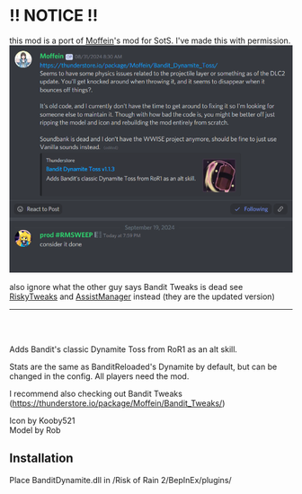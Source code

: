 # !! NOTICE !!
this mod is a port of [Moffein](https://github.com/Moffein)'s mod for SotS. I've made this with permission.
![Permission](https://raw.githubusercontent.com/prodzpod/BanditDynamite/master/perm.png)

also ignore what the other guy says Bandit Tweaks is dead see [RiskyTweaks](https://thunderstore.io/package/Risky_Lives/RiskyTweaks/) and [AssistManager](https://thunderstore.io/package/Moffein/AssistManager/) instead (they are the updated version)

---
<br><br>

Adds Bandit's classic Dynamite Toss from RoR1 as an alt skill.

Stats are the same as BanditReloaded's Dynamite by default, but can be changed in the config.
All players need the mod.

I recommend also checking out Bandit Tweaks (https://thunderstore.io/package/Moffein/Bandit_Tweaks/)

Icon by Kooby521  
Model by Rob

## Installation
Place BanditDynamite.dll in /Risk of Rain 2/BepInEx/plugins/
